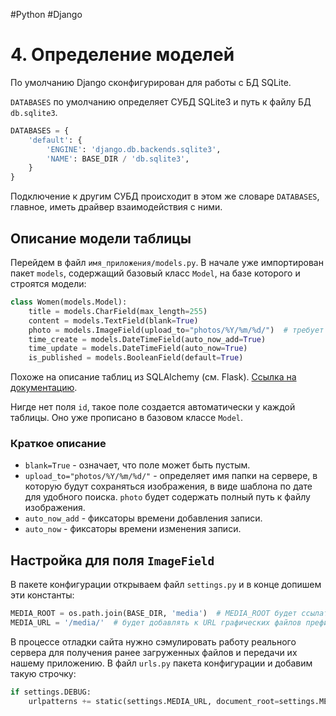 #Python #Django

# 4. Определение моделей

По умолчанию Django сконфигурирован для работы с БД SQLite.

`DATABASES` по умолчанию определяет СУБД SQLite3 и путь к файлу БД `db.sqlite3`.

```python
DATABASES = {
    'default': {
        'ENGINE': 'django.db.backends.sqlite3',
        'NAME': BASE_DIR / 'db.sqlite3',
    }
}
```

Подключение к другим СУБД происходит в этом же словаре `DATABASES`, главное, иметь драйвер взаимодействия с ними.

## Описание модели таблицы

Перейдем в файл `имя_приложения/models.py`. В начале уже импортирован пакет `models`, содержащий базовый класс `Model`, на базе которого и строятся модели:

```python
class Women(models.Model):
    title = models.CharField(max_length=255)
    content = models.TextField(blank=True)
    photo = models.ImageField(upload_to="photos/%Y/%m/%d/")  # требует модуль (pip install pillow)
    time_create = models.DateTimeField(auto_now_add=True)
    time_update = models.DateTimeField(auto_now=True)
    is_published = models.BooleanField(default=True)
```

Похоже на описание таблиц из SQLAlchemy (см. Flask). [Ссылка на документацию](https://djbook.ru/rel3.0/).

Нигде нет поля `id`, такое поле создается автоматически у каждой таблицы. Оно уже прописано в базовом классе `Model`.

### Краткое описание
- `blank=True` - означает, что поле может быть пустым.
- `upload_to="photos/%Y/%m/%d/"` - определяет имя папки на сервере, в которую будут сохраняться изображения, в виде шаблона по дате для удобного поиска. `photo` будет содержать полный путь к файлу изображения.
- `auto_now_add` - фиксаторы времени добавления записи.
- `auto_now` - фиксаторы времени изменения записи.

## Настройка для поля `ImageField`

В пакете конфигурации открываем файл `settings.py` и в конце допишем эти константы:

```python
MEDIA_ROOT = os.path.join(BASE_DIR, 'media')  # MEDIA_ROOT будет ссылаться на папку media, расположенной в текущем рабочем каталоге проекта
MEDIA_URL = '/media/'  # будет добавлять к URL графических файлов префикс media.
```

В процессе отладки сайта нужно сэмулировать работу реального сервера для получения ранее загруженных файлов и передачи их нашему приложению. В файл `urls.py` пакета конфигурации и добавим такую строчку:

```python
if settings.DEBUG:
    urlpatterns += static(settings.MEDIA_URL, document_root=settings.MEDIA_ROOT)
```
